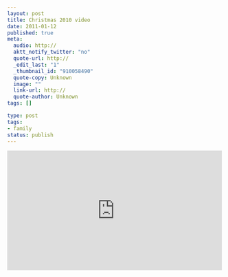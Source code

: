 ```yaml
---
layout: post
title: Christmas 2010 video
date: 2011-01-12
published: true
meta:
  audio: http://
  aktt_notify_twitter: "no"
  quote-url: http://
  _edit_last: "1"
  _thumbnail_id: "910058490"
  quote-copy: Unknown
  image: ""
  link-url: http://
  quote-author: Unknown
tags: []

type: post
tags:
- family
status: publish
---
```



<iframe src="http://player.vimeo.com/video/18594629?color=0" frameborder="0" height="278" width="500"></iframe>
